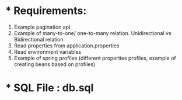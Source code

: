 # * Requirements:
1. Example pagination api
2. Example of many-to-one/ one-to-many relation. Unidirectional vs Bidirectional relation
3. Read properties from application.properties
4. Read environment variables
5. Example of spring profiles (different properties profiles, example of creating beans based on profiles)


# * SQL File : db.sql
